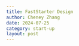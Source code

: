 ```yaml
---
title: FastStarter Design
author: Cheney Zhang
date: 2024-07-25
category: start-up
layout: post
---
```


